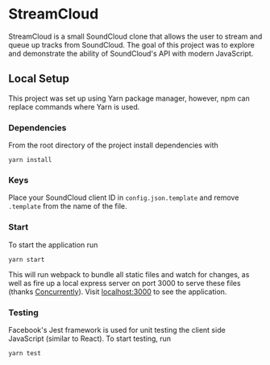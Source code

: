# StreamCloud

StreamCloud is a small SoundCloud clone that allows the user to stream and queue up tracks from SoundCloud. The goal of this project was to explore and demonstrate the ability of SoundCloud's API with modern JavaScript.

## Local Setup

This project was set up using Yarn package manager, however, npm can replace commands where Yarn is used.

### Dependencies

From the root directory of the project install dependencies with
```
yarn install
```
### Keys

Place your SoundCloud client ID in `config.json.template` and remove `.template` from the name of the file.

### Start

To start the application run
```
yarn start
```

This will run webpack to bundle all static files and watch for changes, as well as fire up a local express server on port 3000 to serve these files (thanks [Concurrently](https://github.com/kimmobrunfeldt/concurrently)). Visit [localhost:3000](127.0.0.1:3000) to see the application.

### Testing

Facebook's Jest framework is used for unit testing the client side JavaScript (similar to React). To start testing, run
```
yarn test
```
